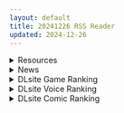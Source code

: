 ```yaml
---
layout: default
title: 20241226 RSS Reader
updated: 2024-12-26
---
```


<details class='content-parent'>
<summary>
Resources
</summary>
<details class='content-child'>
<summary>
<span class='rss-title'> [自购][RJ01307318][青春×フェティシズム]JKエルフの異世界妊活~性なる夜のクリスマススペシャル~ </span> <a class='rss-link' href='https://gmgard.com/gm128082' target='_blank'>&nbsp;</a>
<div class='rss-published'> 🕛 20241225 18:46:10</div>
</summary>
<img src="https://static.gmgard.us/Images/upload/72141252307572891.jpg" /><br /><p>圣诞全明星，是的，每个人都有爽到！圣诞加班，没能和女朋友贴贴，愤怒之下只能回馈社会了</p>
</details>
<details class='content-child'>
<summary>
<span class='rss-title'> [合集][ひとのふんどし (ゆきよし真水)]共35本(多汉化组汉化) </span> <a class='rss-link' href='https://gmgard.com/gm128079' target='_blank'>&nbsp;</a>
<div class='rss-published'> 🕛 20241225 18:46:04</div>
</summary>
<img src="https://static.gmgard.us/Images/upload/31118251808313409.jpg" /><br /><p>换了电脑发现以前&nbsp;&nbsp;真水的合集没了&nbsp; 站内基本都给爆了就自己找了个&nbsp; &nbsp;</p>
</details>
<details class='content-child'>
<summary>
<span class='rss-title'> [MMD][qishi] 大佬至24.11作品合集 [369G] </span> <a class='rss-link' href='https://gmgard.com/gm128087' target='_blank'>&nbsp;</a>
<div class='rss-published'> 🕛 20241225 17:55:53</div>
</summary>
<img src="https://static.gmgard.us/Images/upload/12175260155536098.jpg" /><br /><p>没想到开车还有三六九（好大），真的牛逼。这个大佬赞助质量还是很有性价比的</p>
</details>
<details class='content-child'>
<summary>
<span class='rss-title'> [汉化/合集]巴别塔 COMIC BAVEL22.8-24.12合集[無修正] </span> <a class='rss-link' href='https://gmgard.com/gm128086' target='_blank'>&nbsp;</a>
<div class='rss-published'> 🕛 20241225 17:24:12</div>
</summary>
<img src="https://static.gmgard.us/Images/upload/50233260124122043.jpg" /><br /><p>感谢购买上传的大佬们
官网预览：https://www.pubu.com.tw/store/14299/series/%E5%B7%B4%E5%88%A5%E5%A1%94
22-8对应的是88号，以此类推，相当于把散包做成合集了</p>
</details>
<details class='content-child'>
<summary>
<span class='rss-title'> [P站ID=73231351][iumu] 合集 至2024年12月[3GB] </span> <a class='rss-link' href='https://gmgard.com/gm128085' target='_blank'>&nbsp;</a>
<div class='rss-published'> 🕛 20241225 16:58:01</div>
</summary>
<img src="https://static.gmgard.us/Images/upload/68812260058014361.jpg" /><br /><p>这个大佬的作品属于是二刺猿人体艺术了</p>
</details>
<details class='content-child'>
<summary>
<span class='rss-title'> [MMD/无修正]akt大佬24年12月合集[3GB] </span> <a class='rss-link' href='https://gmgard.com/gm128083' target='_blank'>&nbsp;</a>
<div class='rss-published'> 🕛 20241225 15:25:47</div>
</summary>
<img src="https://static.gmgard.us/Images/upload/75234252325472151.jpg" /><br /><p>akt的今年算是齐活了，大家冲的愉快圣诞快乐~</p>
</details>
<details class='content-child'>
<summary>
<span class='rss-title'> [SLG/内嵌机翻][RJ01272168][深海工房]平板家族过家家 つるぺた家族ごっこ v1.1 安卓+PC[1.2G/百度] </span> <a class='rss-link' href='https://gmgard.com/gm128078' target='_blank'>&nbsp;</a>
<div class='rss-published'> 🕛 20241225 13:31:14</div>
</summary>
<img src="https://p.inari.site/usr/804/676baba458032.jpg" /><br /><p>[SLG/内嵌机翻]平板家族过家家&nbsp;つるぺた家族ごっこ&nbsp;v1.1&nbsp;安卓+PC[1.2G/百度]</p>
</details>

</details>
<details class='content-parent'>
<summary>
News
</summary>

</details>
<details class='content-parent'>
<summary>
DLsite Game Ranking
</summary>
<details class='content-child'>
<summary>
<span class='rss-title'> 欲望の城に隠された異世界 [Flappy Fish] </span> <a class='rss-link' href='https://www.dlsite.com/maniax/work/=/product_id/RJ01248250.html' target='_blank'>&nbsp;</a>
<div class='rss-published'> 🕛 20241226 13:14:44</div>
</summary>
<img src ="http://img.dlsite.jp/modpub/images2/work/doujin/RJ01249000/RJ01248250_img_main.jpg"/><br/>このゲームでは横スクロール型のピクセルゲームです。Unityを使って、たくさんエロ要素を含みます。(たとえば、モブ娘、触手、機械○、レズ/女同士、催○、獣娘、女主人公など)
</details>
<details class='content-child'>
<summary>
<span class='rss-title'> MazeCave~俺の感覚遮断触手ダンジョン! [東京乳業] </span> <a class='rss-link' href='https://www.dlsite.com/maniax/work/=/product_id/RJ01245835.html' target='_blank'>&nbsp;</a>
<div class='rss-published'> 🕛 20241226 13:14:44</div>
</summary>
<img src ="http://img.dlsite.jp/modpub/images2/work/doujin/RJ01246000/RJ01245835_img_main.jpg"/><br/>感覚遮断トラップでドジな冒険者の魔力を搾り取れ!俺の苗床ダンジョンを作ろう!
</details>
<details class='content-child'>
<summary>
<span class='rss-title'> 女拳主義F-IST [Mango Party] </span> <a class='rss-link' href='https://www.dlsite.com/maniax/work/=/product_id/RJ01264206.html' target='_blank'>&nbsp;</a>
<div class='rss-published'> 🕛 20241226 13:14:44</div>
</summary>
<img src ="http://img.dlsite.jp/modpub/images2/work/doujin/RJ01265000/RJ01264206_img_main.jpg"/><br/>ある日、遺伝子の突然変異により、世界中の女性達が超常のパワーを手に入れた!それにより、男性は人類社会の最底辺に落とされた… この女拳が支配する世界…「雄斗の拳」継承者「セイシロウ」は女性だらけの「地上最強格闘大会」に挑み、虐げられた男達の誇りと尊厳を賭けて!雄の武力と魅力で女達に挑む!
</details>
<details class='content-child'>
<summary>
<span class='rss-title'> デカ乳バニーお姉さんの本気搾精交尾 [A86GJ3] </span> <a class='rss-link' href='https://www.dlsite.com/maniax/work/=/product_id/RJ01301534.html' target='_blank'>&nbsp;</a>
<div class='rss-published'> 🕛 20241226 13:14:44</div>
</summary>
<img src ="http://img.dlsite.jp/modpub/images2/work/doujin/RJ01302000/RJ01301534_img_main.jpg"/><br/>おねショタ系の逆レ○プアニメゲーム、本作の特徴は下品な生ハメセックスアニメ、いつでもどこでも生中出し
</details>
<details class='content-child'>
<summary>
<span class='rss-title'> 満車率300%弐 全車線合流版 [ベルゼブブ] </span> <a class='rss-link' href='https://www.dlsite.com/maniax/work/=/product_id/RJ01026177.html' target='_blank'>&nbsp;</a>
<div class='rss-published'> 🕛 20241226 13:14:44</div>
</summary>
<img src ="http://img.dlsite.jp/modpub/images2/work/doujin/RJ01027000/RJ01026177_img_main.jpg"/><br/>満車率300%弐の統一版データです。
</details>

</details>
<details class='content-parent'>
<summary>
DLsite Voice Ranking
</summary>
<details class='content-child'>
<summary>
<span class='rss-title'> 【简体中文版】JK精灵的异世界孕活～性夜的圣诞节特别篇～ [青春×フェティシズム] </span> <a class='rss-link' href='https://www.dlsite.com/maniax/work/=/product_id/RJ01308361.html' target='_blank'>&nbsp;</a>
<div class='rss-published'> 🕛 20241226 13:14:47</div>
</summary>
<img src ="http://img.dlsite.jp/modpub/images2/work/doujin/RJ01309000/RJ01308361_img_main.jpg"/><br/>圣诞快乐♪你喜欢新娘精灵的怀孕后宫吗?  你一直是个好孩子,所以圣诞新娘精灵们为你准备了一个"性爱6小时"的神圣之夜。  作为今年最后的回忆,要不要和可爱的新娘精灵们度过美好甜蜜又淫靡的夜晚呢?
</details>
<details class='content-child'>
<summary>
<span class='rss-title'> ✅10日間限定7大特典✅【恋人ってえっちするものなんでしょ?】案外スケベな水無瀬さんが「カノジョ」になった日。 [桃色みんと] </span> <a class='rss-link' href='https://www.dlsite.com/maniax/work/=/product_id/RJ01290632.html' target='_blank'>&nbsp;</a>
<div class='rss-published'> 🕛 20241226 13:14:47</div>
</summary>
<img src ="http://img.dlsite.jp/modpub/images2/work/doujin/RJ01291000/RJ01290632_img_main.jpg"/><br/>「理由は特にない。たまたま君だった、ってだけ」成績優秀。クールで美人な女子高生。男子からの告白を一度も受けいれた事がない“高嶺の花”。そんな水無瀬さんがボクの「カノジョ」になった…。だらしなく足を広げ、肢体を見せつけてくるカノジョ…。 すらりと伸びた白い太もも、穢れのない純白の下着…。「シよ? だって…恋人ってえっちするものなんでしょ…?」
</details>
<details class='content-child'>
<summary>
<span class='rss-title'> 【繁體中文版】JK精靈的異世界孕活～性夜的聖誕節特別篇～ [青春×フェティシズム] </span> <a class='rss-link' href='https://www.dlsite.com/maniax/work/=/product_id/RJ01308366.html' target='_blank'>&nbsp;</a>
<div class='rss-published'> 🕛 20241226 13:14:47</div>
</summary>
<img src ="http://img.dlsite.jp/modpub/images2/work/doujin/RJ01309000/RJ01308366_img_main.jpg"/><br/>聖誕快樂♪你喜歡新娘精靈的懷孕後宮嗎?  你今年也是個好孩子,所以好色的新娘精靈聖誕老人們為你準備了一個算不上神聖的「性愛6小時」侍奉之夜。  作為今年最後的回憶,要不要和可愛的新娘精靈們度過美好甜蜜又淫靡的夜晚呢?
</details>
<details class='content-child'>
<summary>
<span class='rss-title'> メイドのマナちゃんに耳かきしてもらおう [Crescendo] </span> <a class='rss-link' href='https://www.dlsite.com/maniax/work/=/product_id/RJ01293993.html' target='_blank'>&nbsp;</a>
<div class='rss-published'> 🕛 20241226 13:14:47</div>
</summary>
<img src ="http://img.dlsite.jp/modpub/images2/work/doujin/RJ01294000/RJ01293993_img_main.jpg"/><br/>【3DASMR】でお馴染みのマナちゃんの耳かきが沢山!耳かき一回分のオムニバス形式なので気分に合わせて楽しめます。おまけとしてYouTubeにアップされている動画の音声も付いてます。声 棗いつき様
</details>
<details class='content-child'>
<summary>
<span class='rss-title'> ❤️甘あねメイド❤️「お姉ちゃんが"あまあまちゅっちゅ"してあげる...❤️」 [桃色みんと] </span> <a class='rss-link' href='https://www.dlsite.com/maniax/work/=/product_id/RJ01261681.html' target='_blank'>&nbsp;</a>
<div class='rss-published'> 🕛 20241226 13:14:47</div>
</summary>
<img src ="http://img.dlsite.jp/modpub/images2/work/doujin/RJ01262000/RJ01261681_img_main.jpg"/><br/>お姉ちゃんメイドはボクくん(あなた)の事がだ～いすきっ♪ボクくんの為ならば、添い寝に耳舐めにオナサポだってしてあげますっ♪お手々やお口、そしておま◯こっ♪お姉ちゃんの身体ぜ～んぶを使って、喜んでご奉仕させていただきますっ♪「そう...だってお姉ちゃんは...ボクくん専属の..."お姉ちゃんメイド"なんだから...♪」
</details>

</details>
<details class='content-parent'>
<summary>
DLsite Comic Ranking
</summary>
<details class='content-child'>
<summary>
<span class='rss-title'> ダウナー研究者お姉さんにお願いしてえっちなことしてもらう話。 [内臓研究所] </span> <a class='rss-link' href='https://www.dlsite.com/maniax/work/=/product_id/RJ01225571.html' target='_blank'>&nbsp;</a>
<div class='rss-published'> 🕛 20241226 13:14:50</div>
</summary>
<img src ="http://img.dlsite.jp/modpub/images2/work/doujin/RJ01226000/RJ01225571_img_main.jpg"/><br/>ダウナー研究者お姉さんとえっちなことをしよう
</details>
<details class='content-child'>
<summary>
<span class='rss-title'> 憧れの生徒会長が巨乳すぎる件 [Try&方言二人社會] </span> <a class='rss-link' href='https://www.dlsite.com/maniax/work/=/product_id/RJ01299665.html' target='_blank'>&nbsp;</a>
<div class='rss-published'> 🕛 20241226 13:14:50</div>
</summary>
<img src ="http://img.dlsite.jp/modpub/images2/work/doujin/RJ01300000/RJ01299665_img_main.jpg"/><br/>■あらすじ サークル「TRY&方言二人社会」がC104で発売した同人誌。
</details>
<details class='content-child'>
<summary>
<span class='rss-title'> 夏のヤリなおし5 [水蓮の宿] </span> <a class='rss-link' href='https://www.dlsite.com/maniax/work/=/product_id/RJ01297261.html' target='_blank'>&nbsp;</a>
<div class='rss-published'> 🕛 20241226 13:14:50</div>
</summary>
<img src ="http://img.dlsite.jp/modpub/images2/work/doujin/RJ01298000/RJ01297261_img_main.jpg"/><br/>夏×田舎×幼馴染の母親×汗だくセックス  誰もが一度は夢想したであろう 最高の‘夏’をサークル‘水蓮の宿’が描き出す  幼馴染の母(元教師)×かつての教え子
</details>
<details class='content-child'>
<summary>
<span class='rss-title'> 女畜加工プラント 捕らわれたヒーロー・ツインバード加工記録 後編 [超健康屋] </span> <a class='rss-link' href='https://www.dlsite.com/maniax/work/=/product_id/RJ01294019.html' target='_blank'>&nbsp;</a>
<div class='rss-published'> 🕛 20241226 13:14:50</div>
</summary>
<img src ="http://img.dlsite.jp/modpub/images2/work/doujin/RJ01295000/RJ01294019_img_main.jpg"/><br/>様々な女性を捕らえクライアントに都合の良い女畜へと加工する女畜加工プラント。 今回捕らえられた超常の力を持つスーパーヒロイン、ニカとラキは非人道的かつ尊厳を踏みにじる残酷な加工を受け続ける事となる……
</details>
<details class='content-child'>
<summary>
<span class='rss-title'> 俺のカッコイイダチ [闇夢館] </span> <a class='rss-link' href='https://www.dlsite.com/maniax/work/=/product_id/RJ01313583.html' target='_blank'>&nbsp;</a>
<div class='rss-published'> 🕛 20241226 13:14:50</div>
</summary>
<img src ="http://img.dlsite.jp/modpub/images2/work/doujin/RJ01314000/RJ01313583_img_main.jpg"/><br/>女学生に大人気の陸上のエース「黒閃の王子」。 そいつは俺の幼馴染でダチでもあり、 さらにしょっちゅう俺とヤる巨乳のボーイッシュ美少女だ。
</details>

</details>
